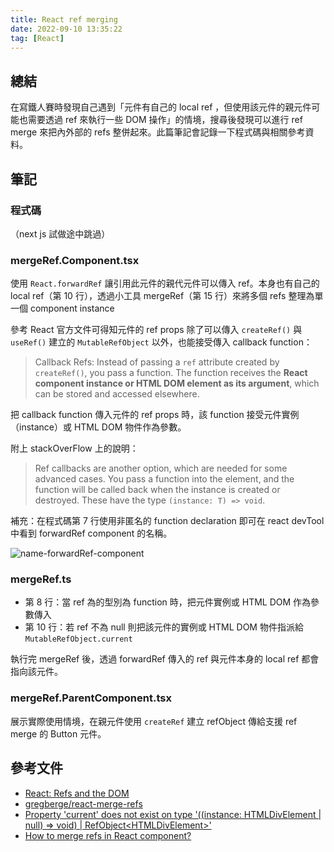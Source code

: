 ```yaml
---
title: React ref merging
date: 2022-09-10 13:35:22
tag: [React]
---
```


## 總結

在寫鐵人賽時發現自己遇到「元件有自己的 local ref ，但使用該元件的親元件可能也需要透過 ref 來執行一些 DOM 操作」的情境，搜尋後發現可以進行 ref merge 來把內外部的 refs 整併起來。此篇筆記會記錄一下程式碼與相關參考資料。

## 筆記

### 程式碼

（next js 試做途中跳過）

### mergeRef.Component.tsx

使用 `React.forwardRef` 讓引用此元件的親代元件可以傳入 ref。本身也有自己的 local ref（第 10 行），透過小工具 mergeRef（第 15 行）來將多個 refs 整理為單一個 component instance

參考 React 官方文件可得知元件的 ref props 除了可以傳入 `createRef()` 與 `useRef()` 建立的 `MutableRefObject` 以外，也能接受傳入 callback function：

> Callback Refs: Instead of passing a `ref` attribute created by `createRef()`, you pass a function. The function receives the **React component instance or HTML DOM element as its argument**, which can be stored and accessed elsewhere.

把 callback function 傳入元件的 ref props 時，該 function 接受元件實例（instance）或 HTML DOM 物件作為參數。

附上 stackOverFlow 上的說明：

> Ref callbacks are another option, which are needed for some advanced cases. You pass a function into the element, and the function will be called back when the instance is created or destroyed. These have the type `(instance: T) => void`.

補充：在程式碼第 7 行使用非匿名的 function declaration 即可在 react devTool 中看到 forwardRef component 的名稱。

![name-forwardRef-component](/2022/react-merge-ref/name-forwardRef-component.png)

### mergeRef.ts

- 第 8 行：當 ref 為的型別為 function 時，把元件實例或 HTML DOM 作為參數傳入
- 第 10 行：若 ref 不為 null 則把該元件的實例或 HTML DOM 物件指派給 `MutableRefObject.current`

執行完 mergeRef 後，透過 forwardRef 傳入的 ref 與元件本身的 local ref 都會指向該元件。

### mergeRef.ParentComponent.tsx

展示實際使用情境，在親元件使用 `createRef` 建立 refObject 傳給支援 ref merge 的 Button 元件。

## 參考文件

- [React: Refs and the DOM](https://reactjs.org/docs/refs-and-the-dom.html)
- [gregberge/react-merge-refs](https://github.com/gregberge/react-merge-refs#react-merge-refs)
- [Property 'current' does not exist on type '((instance: HTMLDivElement | null) => void) | RefObject\<HTMLDivElement\>'](https://stackoverflow.com/questions/65876809/property-current-does-not-exist-on-type-instance-htmldivelement-null)
- [How to merge refs in React component?](https://mayursinhsarvaiya.medium.com/how-to-merge-refs-in-react-component-d5e4623b6924)
